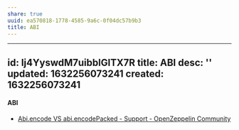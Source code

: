 ```yaml
---
share: true
uuid: ea570818-1778-4585-9a6c-0f04dc57b9b3
title: ABI
---
```

---
id: Ij4YyswdM7uibblGlTX7R
title: ABI
desc: ''
updated: 1632256073241
created: 1632256073241
---

#### ABI

* [Abi.encode VS abi.encodePacked - Support - OpenZeppelin Community](https://forum.openzeppelin.com/t/abi-encode-vs-abi-encodepacked/2948/4)